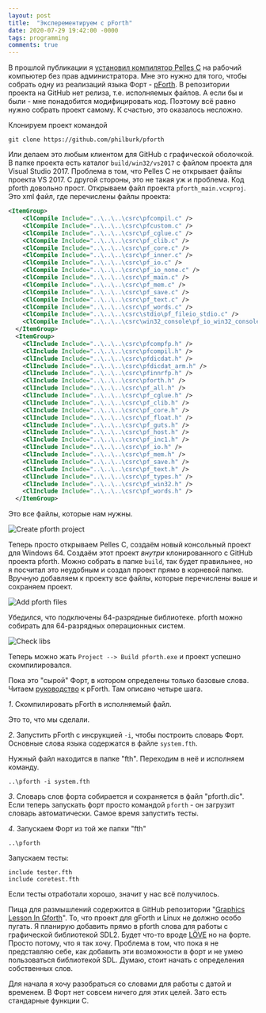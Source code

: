 ```yaml
---
layout: post
title:  "Эксперементируем с pForth"
date: 2020-07-29 19:42:00 -0000
tags: programming
comments: true
---
```


В прошлой публикации я [установил компилятор Pelles C](/blog/2020/pellesc-portable) на рабочий компьютер без прав администратора. Мне это нужно для того, чтобы собрать одну из реализаций языка Форт - [pForth](https://github.com/philburk/pforth). В репозитории проекта на GitHub нет релиза, т.е. исполняемых файлов. А если бы и были - мне понадобится модифицировать код. Поэтому всё равно нужно собрать проект самому. К счастью, это оказалось несложно.

Клонируем проект командой

    git clone https://github.com/philburk/pforth
	
Или делаем это любым клиентом для GitHub с графической оболочкой. В папке проекта есть каталог `build/win32/vs2017` с файлом проекта для Visual Studio 2017. Проблема в том, что Pelles C не открывает файлы проекта VS 2017. С другой стороны, это не такая уж и проблема. Код pforth довольно прост. Открываем файл проекта `pforth_main.vcxproj`. Это xml файл, где перечислены файлы проекта:

``` xml
<ItemGroup>
    <ClCompile Include="..\..\..\csrc\pfcompil.c" />
    <ClCompile Include="..\..\..\csrc\pfcustom.c" />
    <ClCompile Include="..\..\..\csrc\pf_cglue.c" />
    <ClCompile Include="..\..\..\csrc\pf_clib.c" />
    <ClCompile Include="..\..\..\csrc\pf_core.c" />
    <ClCompile Include="..\..\..\csrc\pf_inner.c" />
    <ClCompile Include="..\..\..\csrc\pf_io.c" />
    <ClCompile Include="..\..\..\csrc\pf_io_none.c" />
    <ClCompile Include="..\..\..\csrc\pf_main.c" />
    <ClCompile Include="..\..\..\csrc\pf_mem.c" />
    <ClCompile Include="..\..\..\csrc\pf_save.c" />
    <ClCompile Include="..\..\..\csrc\pf_text.c" />
    <ClCompile Include="..\..\..\csrc\pf_words.c" />
    <ClCompile Include="..\..\..\csrc\stdio\pf_fileio_stdio.c" />
    <ClCompile Include="..\..\..\csrc\win32_console\pf_io_win32_console.c" />
  </ItemGroup>
  <ItemGroup>
    <ClInclude Include="..\..\..\csrc\pfcompfp.h" />
    <ClInclude Include="..\..\..\csrc\pfcompil.h" />
    <ClInclude Include="..\..\..\csrc\pfdicdat.h" />
    <ClInclude Include="..\..\..\csrc\pfdicdat_arm.h" />
    <ClInclude Include="..\..\..\csrc\pfinnrfp.h" />
    <ClInclude Include="..\..\..\csrc\pforth.h" />
    <ClInclude Include="..\..\..\csrc\pf_all.h" />
    <ClInclude Include="..\..\..\csrc\pf_cglue.h" />
    <ClInclude Include="..\..\..\csrc\pf_clib.h" />
    <ClInclude Include="..\..\..\csrc\pf_core.h" />
    <ClInclude Include="..\..\..\csrc\pf_float.h" />
    <ClInclude Include="..\..\..\csrc\pf_guts.h" />
    <ClInclude Include="..\..\..\csrc\pf_host.h" />
    <ClInclude Include="..\..\..\csrc\pf_inc1.h" />
    <ClInclude Include="..\..\..\csrc\pf_io.h" />
    <ClInclude Include="..\..\..\csrc\pf_mem.h" />
    <ClInclude Include="..\..\..\csrc\pf_save.h" />
    <ClInclude Include="..\..\..\csrc\pf_text.h" />
    <ClInclude Include="..\..\..\csrc\pf_types.h" />
    <ClInclude Include="..\..\..\csrc\pf_win32.h" />
    <ClInclude Include="..\..\..\csrc\pf_words.h" />
  </ItemGroup>
```

Это все файлы, которые нам нужны.

![Create pforth project](https://res.cloudinary.com/dlqc5rp9l/image/upload/v1596013459/blog/pellesc-pforth_cevrlv.png)

Теперь просто открываем Pelles C, создаём новый консольный проект для Windows 64. Создаём этот проект *внутри* клонированного с GitHub проекта pforth. Можно собрать в папке `build`, так будет правильнее, но я посчитал это неудобным и создал проект прямо в корневой папке. Вручную добавляем к проекту все файлы, которые перечислены выше и сохраняем проект.

![Add pforth files](https://res.cloudinary.com/dlqc5rp9l/image/upload/v1596013460/blog/pellesc-pforth-project_ip392j.png)

Убедился, что подключены 64-разрядные библиотеке. pforth можно собирать для 64-разрядных операционных систем.

![Check libs](https://res.cloudinary.com/dlqc5rp9l/image/upload/v1596013459/blog/pellesc-pforth-win64_sg0zvw.png)

Теперь можно жать `Project --> Build pforth.exe` и проект успешно скомпилировался.

Пока это "сырой" Форт, в котором определены только базовые слова. Читаем [руководство](http://www.softsynth.com/pforth/pf_ref.php) к pForth. Там описано четыре шага.

*1*. Скомпилировать pForth в исполняемый файл.

Это то, что мы сделали.

*2*. Запустить pForth с инсрукцией `-i`, чтобы построить словарь Форт. Основные слова языка содержатся в файле `system.fth`.

Нужный файл находится в папке "fth". Переходим в неё и исполняем команду.

    ..\pforth -i system.fth

*3*. Словарь слов форта собирается и сохраняется в файл "pforth.dic". Если теперь запускать форт просто командой `pforth` - он загрузит словарь автоматически. Самое время запустить тесты.

*4*. Запускаем Форт из той же папки "fth"

    ..\pforth
   
Запускаем тесты:

    include tester.fth
    include coretest.fth
    
Если тесты отработали хорошо, значит у нас всё получилось.

Пища для размышлений содержится в GitHub репозитории "[Graphics Lesson In Gforth](https://github.com/Lecrapouille/GraphicsLessonInGforth)". То, что проект для gForth и Linux не должно особо пугать. Я планирую добавить прямо в pforth слова для работы с графической библиотекой SDL2. Будет что-то вроде [LÖVE](https://love2d.org/) но на форте. Просто потому, что я так хочу. Проблема в том, что пока я не представляю себе, как добавить эти возможности в форт и не умею пользоваться библиотекой SDL. Думаю, стоит начать с определения собственных слов.

Для начала я хочу разобраться со словами для работы с датой и временем. В Форт нет совсем ничего для этих целей. Зато есть стандарные функции С.